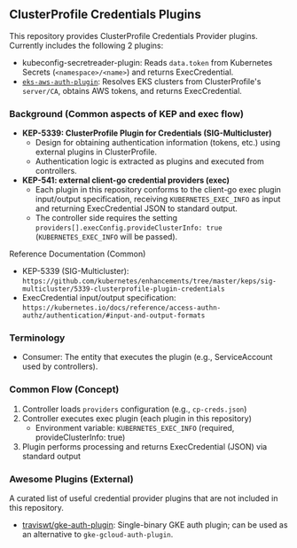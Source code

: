 ## ClusterProfile Credentials Plugins

This repository provides ClusterProfile Credentials Provider plugins. Currently includes the following 2 plugins:

- kubeconfig-secretreader-plugin: Reads `data.token` from Kubernetes Secrets (`<namespace>/<name>`) and returns ExecCredential.
- [`eks-aws-auth-plugin`](cmd/eks-aws-auth-plugin/README.md): Resolves EKS clusters from ClusterProfile's `server/CA`, obtains AWS tokens, and returns ExecCredential.

### Background (Common aspects of KEP and exec flow)

- **KEP-5339: ClusterProfile Plugin for Credentials (SIG-Multicluster)**
  - Design for obtaining authentication information (tokens, etc.) using external plugins in ClusterProfile.
  - Authentication logic is extracted as plugins and executed from controllers.
- **KEP-541: external client-go credential providers (exec)**
  - Each plugin in this repository conforms to the client-go exec plugin input/output specification, receiving `KUBERNETES_EXEC_INFO` as input and returning ExecCredential JSON to standard output.
  - The controller side requires the setting `providers[].execConfig.provideClusterInfo: true` (`KUBERNETES_EXEC_INFO` will be passed).

Reference Documentation (Common)

- KEP-5339 (SIG-Multicluster): `https://github.com/kubernetes/enhancements/tree/master/keps/sig-multicluster/5339-clusterprofile-plugin-credentials`
- ExecCredential input/output specification: `https://kubernetes.io/docs/reference/access-authn-authz/authentication/#input-and-output-formats`

### Terminology

- Consumer: The entity that executes the plugin (e.g., ServiceAccount used by controllers).

### Common Flow (Concept)

1. Controller loads `providers` configuration (e.g., `cp-creds.json`)
2. Controller executes exec plugin (each plugin in this repository)
   - Environment variable: `KUBERNETES_EXEC_INFO` (required, provideClusterInfo: true)
3. Plugin performs processing and returns ExecCredential (JSON) via standard output

### Awesome Plugins (External)

A curated list of useful credential provider plugins that are not included in this repository.

- [traviswt/gke-auth-plugin](https://github.com/traviswt/gke-auth-plugin): Single-binary GKE auth plugin; can be used as an alternative to `gke-gcloud-auth-plugin`.
